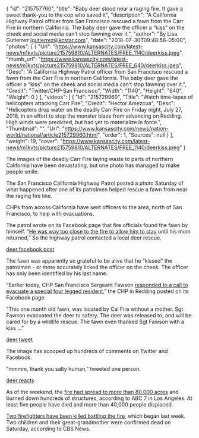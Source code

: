 {
  "id": "215757760",
  "title": "Baby deer stood near a raging fire. It gave a sweet thank-you to the cop who saved it",
  "description": "A California Highway Patrol officer from San Francisco rescued a fawn from the Carr Fire in northern California. The baby deer gave the officer a “kiss” on the cheek and social media can’t stop fawning over it.",
  "author": "By Lisa Gutierrez lgutierrez@kcstar.com",
  "date": "2018-07-30T09:48:56-05:00",
  "photos": [
    {
      "Url": "https://www.kansascity.com/latest-news/m1kvts/picture215759810/ALTERNATES/FREE_1140/deerkiss.jpeg",
      "thumb_url": "https://www.kansascity.com/latest-news/m1kvts/picture215759810/ALTERNATES/FREE_640/deerkiss.jpeg",
      "Desc": "A California Highway Patrol officer from San Francisco rescued a fawn from the Carr Fire in northern California. The baby deer gave the officer a “kiss” on the cheek and social media can’t stop fawning over it.",
      "Credit": "Twitter/CHP-San Francisco",
      "Width": "1140",
      "Height": "640",
      "Weight": 0
    }
  ],
  "videos": [
    {
      "Id": "215729960",
      "Title": "Watch time-lapse of helicopters attacking Carr Fire",
      "Credit": "Hector Amezcua",
      "Desc": "Helicopters drop water on the deadly Carr Fire on Friday night, July 27, 2018, in an effort to stop the monster blaze from advancing on Redding. High winds were predicted, but had yet to materialize in force.",
      "Thumbnail": "",
      "Url": "https://www.kansascity.com/news/nation-world/national/article215729960.html",
      "order": 1,
      "Sources": null
    }
  ],
  "weight": 19,
  "cover": "https://www.kansascity.com/latest-news/m1kvts/picture215759810/ALTERNATES/FREE_1140/deerkiss.jpeg"
}

<p>The images of the deadly Carr Fire laying waste to parts of northern California have been devastating, but one photo has managed to make people smile.</p><p>The San Francisco California Highway Patrol posted a photo Saturday of what happened after one of its patrolmen helped rescue a fawn from near the raging fire line.</p><p>CHPs from across California have sent officers to the area, north of San Francisco, to help with evacuations.<br /></p><p>The patrol wrote on its Facebook page that fire officials found the fawn by himself. “<a href="https://www.facebook.com/YrekaCHP/photos/a.215104785552721.1073741830.201924533537413/572572776472585/?type=3&amp;theater" target="_blank">He was way too close to the fire to allow him to stay</a> until his mom returned,” So the highway patrol contacted a local deer rescue.</p><p><a href="https://www.kansascity.com/latest-news/article215758600.ece" id="_3ddf9fb2-6bf2-41ad-a468-0afa0ab97746">deer facebook post</a> </p><p>The fawn was apparently so grateful to be alive that he “kissed” the patrolman - or more accurately licked the officer on the cheek. The officer has only been identified by his last name.</p><p>“Earlier today, CHP San Francisco Sergeant Fawson <a href="https://www.facebook.com/chpredding/posts/876610625856175" target="_blank">responded to a call to evacuate a special four legged resident</a>,” the CHP in Redding posted on its Facebook page.</p><p>“This one month old fawn, was located by Cal Fire without a mother. Sgt Fawson evacuated the deer to safety. The deer was released to, and will be cared for by a wildlife rescue. The fawn even thanked Sgt Fawson with a kiss ...”</p><p><a href="https://www.kansascity.com/latest-news/article215757815.ece" id="_f60b596e-9731-4743-87d9-74015555aa61">deer tweet</a> </p><p>The image has scooped up hundreds of comments on Twitter and Facebook.</p><p>“mmmm, thank you salty human,” tweeted one person.</p><p><a href="https://www.kansascity.com/latest-news/article215759395.ece" id="_9c95d785-7bd2-4c43-8ba7-364ce8d106e3">deer reacts</a> </p><p>As of the weekend, the <a href="http://abc7news.com/first-responders-rescue-young-deer-from-massive-carr-fire-zone/3841551/" target="_blank">fire had spread to more than 80,000 acres</a> and burned down hundreds of structures, according to ABC 7 in Los Angeles. At least five people have died and more than 40,000 people displaced.</p><p><a href="https://www.cbsnews.com/news/carr-fire-fawn-gives-cop-a-kiss-after-california-wildfire-rescue/" target="_blank">Two firefighters have been killed battling the fire</a>, which began last week. Two children and their great-grandmother were confirmed dead on Saturday, according to CBS News.</p><p><!-- %video:215729960% --> <br /></p>

